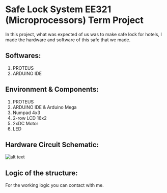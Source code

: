 
# Safe Lock System EE321 (Microprocessors) Term Project

In this project, what was expected of us was to make safe lock for hotels, I made the hardware and software of this safe that we made.

## Softwares:
 1. PROTEUS
 2. ARDUINO IDE

## Environment & Components:
 1. PROTEUS
 2. ARDUINO IDE & Arduino Mega
 3. Numpad 4x3
 4. 2-row LCD 16x2
 5. 2xDC Motor
 6. LED

## Hardware Circuit Schematic:
![alt text](https://www.linkpicture.com/q/circuit.png)

## Logic of the structure:

For the working logic you can contact with me.

